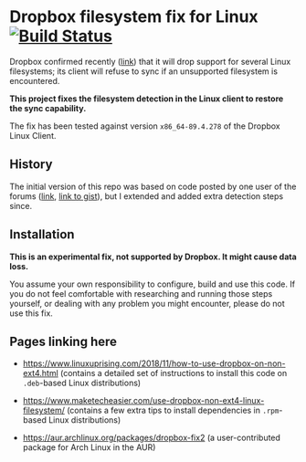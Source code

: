 # Dropbox filesystem fix for Linux [![Build Status](https://travis-ci.org/dark/dropbox-filesystem-fix.svg?branch=master)](https://travis-ci.org/dark/dropbox-filesystem-fix)

Dropbox confirmed recently ([link](https://www.dropboxforum.com/t5/Syncing-and-uploads/Dropbox-client-warns-me-that-it-ll-stop-syncing-in-Nov-why/td-p/290058)) that it will drop support for several Linux filesystems; its client will refuse to sync if an unsupported filesystem is encountered.

**This project fixes the filesystem detection in the Linux client to restore the sync capability.**

The fix has been tested against version `x86_64-89.4.278` of the Dropbox Linux Client.


## History

The initial version of this repo was based on code posted by one user of the forums ([link](https://www.dropboxforum.com/t5/Syncing-and-uploads/Dropbox-client-warns-me-that-it-ll-stop-syncing-in-Nov-why/m-p/291470/highlight/true#M42807), [link to gist](https://gist.github.com/dimaryaz/275f2dacc7ac50cebd33fc0217b5c249)), but I extended and added extra detection steps since.


## Installation

**This is an experimental fix, not supported by Dropbox. It might cause data loss.**

You assume your own responsibility to configure, build and use this code. If you do not feel comfortable with researching and running those steps yourself, or dealing with any problem you might encounter, please do not use this fix.



## Pages linking here

* https://www.linuxuprising.com/2018/11/how-to-use-dropbox-on-non-ext4.html (contains a detailed set of instructions to install this code on `.deb`-based Linux distributions)

* https://www.maketecheasier.com/use-dropbox-non-ext4-linux-filesystem/ (contains a few extra tips to install dependencies in `.rpm`-based Linux distributions)

* https://aur.archlinux.org/packages/dropbox-fix2 (a user-contributed package for Arch Linux in the AUR)
